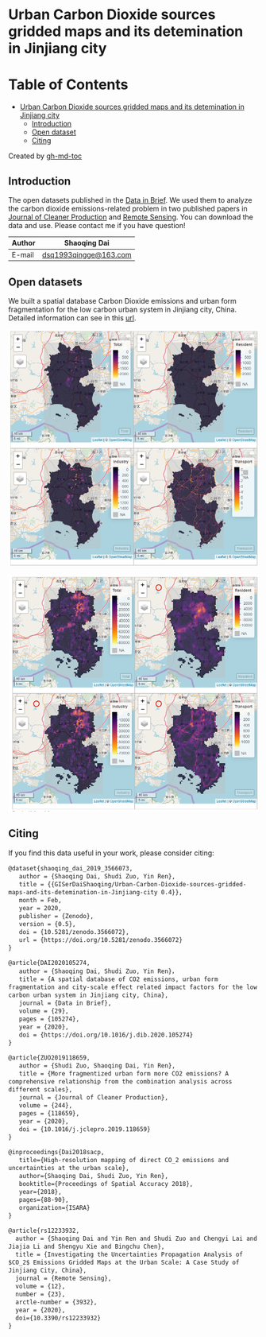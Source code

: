 # Urban Carbon Dioxide sources gridded maps and its detemination in Jinjiang city

Table of Contents
=================

* [Urban Carbon Dioxide sources gridded maps and its detemination in Jinjiang city](#urban-carbon-dioxide-sources-gridded-maps-and-its-detemination-in-jinjiang-city)
  * [Introduction](#introduction)
  * [Open dataset](#open-dataset)
  * [Citing](#citing)

Created by [gh-md-toc](https://github.com/ekalinin/github-markdown-toc.go)


## Introduction

The open datasets published in the [Data in Brief](https://doi.org/10.1016/j.dib.2020.105274). We used them to analyze the carbon dioxide emissions-related problem in two published papers in [Journal of Cleaner Production](https://doi.org/10.1016/j.jclepro.2019.118659) and [Remote Sensing](https://www.mdpi.com/2072-4292/12/23/3932). You can download the data and use. Please contact me if you have question!

|Author|Shaoqing Dai|
|---|---|
|E-mail|dsq1993qingge@163.com|

## Open datasets
We built a spatial database Carbon Dioxide emissions and urban form fragmentation for the low carbon urban system in Jinjiang city, China. Detailed information can see in this [url](http://science.gisersqdai.top/DIB/DIBdata.nb.html).

![Carbon Dioxide emissions maps at 30 m](https://github.com/GISerDaiShaoqing/Urban-Carbon-Dioxide-sources-gridded-maps-and-its-detemination-in-Jinjiang-city/blob/master/30m.png)

![Carbon Dioxide emissions maps at 500 m](https://github.com/GISerDaiShaoqing/Urban-Carbon-Dioxide-sources-gridded-maps-and-its-detemination-in-Jinjiang-city/blob/master/500m.png)

## Citing
If you find this data useful in your work, please consider citing:

```
@dataset{shaoqing_dai_2019_3566073,
   author = {Shaoqing Dai, Shudi Zuo, Yin Ren},
   title = {{GISerDaiShaoqing/Urban-Carbon-Dioxide-sources-gridded-maps-and-its-detemination-in-Jinjiang-city 0.4}},
   month = Feb,
   year = 2020,
   publisher = {Zenodo},
   version = {0.5},
   doi = {10.5281/zenodo.3566072},
   url = {https://doi.org/10.5281/zenodo.3566072}
}
```
```
@article{DAI2020105274,
   author = {Shaoqing Dai, Shudi Zuo, Yin Ren}，
   title = {A spatial database of CO2 emissions, urban form fragmentation and city-scale effect related impact factors for the low carbon urban system in Jinjiang city, China},
   journal = {Data in Brief},
   volume = {29},
   pages = {105274},
   year = {2020},
   doi = {https://doi.org/10.1016/j.dib.2020.105274}
}
```
```
@article{ZUO2019118659,  
   author = {Shudi Zuo, Shaoqing Dai, Yin Ren},   
   title = {More fragmentized urban form more CO2 emissions? A comprehensive relationship from the combination analysis across different scales},   
   journal = {Journal of Cleaner Production}, 
   volume = {244},   
   pages = {118659},   
   year = {2020},
   doi = {10.1016/j.jclepro.2019.118659}
}
```
```
@inproceedings{Dai2018sacp,  
   title={High-resolution mapping of direct CO_2 emissions and uncertainties at the urban scale},
   author={Shaoqing Dai, Shudi Zuo, Yin Ren},
   booktitle={Proceedings of Spatial Accuracy 2018},
   year={2018},
   pages={88-90},
   organization={ISARA}
}
```
```
@article{rs12233932,
  author = {Shaoqing Dai and Yin Ren and Shudi Zuo and Chengyi Lai and Jiajia Li and Shengyu Xie and Bingchu Chen},
  title = {Investigating the Uncertainties Propagation Analysis of $CO_2$ Emissions Gridded Maps at the Urban Scale: A Case Study of Jinjiang City, China},
  journal = {Remote Sensing},
  volume = {12},
  number = {23},
  arctle-number = {3932},
  year = {2020},
  doi={10.3390/rs12233932}
}
```
